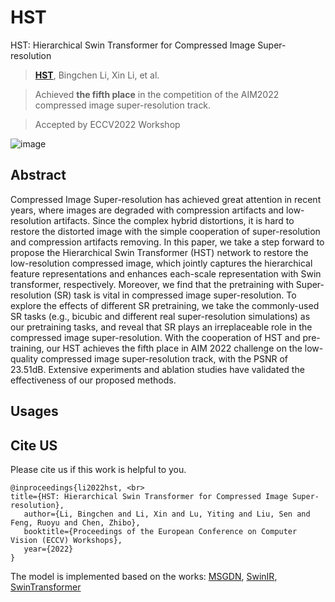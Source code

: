 # HST
HST: Hierarchical Swin Transformer for Compressed Image Super-resolution
> [**HST**](https://arxiv.org/abs/2208.09885), Bingchen Li, Xin Li, et al.    

> Achieved **the fifth place** in the competition of the AIM2022 compressed image super-resolution track.

> Accepted by ECCV2022 Workshop 

![image](https://github.com/lixinustc/HST-Hierarchical-Swin-Transformer-for-Compressed-Image-Super-resolution/blob/main/figs/HST.png)

## Abstract 
Compressed Image Super-resolution has achieved great attention in recent years, where images are degraded with compression artifacts and low-resolution artifacts. Since the complex hybrid distortions,
it is hard to restore the distorted image with the simple cooperation
of super-resolution and compression artifacts removing. In this paper,
we take a step forward to propose the Hierarchical Swin Transformer
(HST) network to restore the low-resolution compressed image, which
jointly captures the hierarchical feature representations and enhances
each-scale representation with Swin transformer, respectively. Moreover,
we find that the pretraining with Super-resolution (SR) task is vital
in compressed image super-resolution. To explore the effects of different SR pretraining, we take the commonly-used SR tasks (e.g., bicubic
and different real super-resolution simulations) as our pretraining tasks,
and reveal that SR plays an irreplaceable role in the compressed image super-resolution. With the cooperation of HST and pre-training, our
HST achieves the fifth place in AIM 2022 challenge on the low-quality
compressed image super-resolution track, with the PSNR of 23.51dB. Extensive experiments and ablation studies have validated the effectiveness
of our proposed methods.

## Usages



## Cite US
Please cite us if this work is helpful to you.
```
@inproceedings{li2022hst, <br>
title={HST: Hierarchical Swin Transformer for Compressed Image Super-resolution}, 
   author={Li, Bingchen and Li, Xin and Lu, Yiting and Liu, Sen and Feng, Ruoyu and Chen, Zhibo}, 
   booktitle={Proceedings of the European Conference on Computer Vision (ECCV) Workshops}, 
   year={2022} 
}
```

The model is implemented based on the works: 
[MSGDN](https://openaccess.thecvf.com/content_CVPRW_2020/papers/w7/Li_Multi-Scale_Grouped_Dense_Network_for_VVC_Intra_Coding_CVPRW_2020_paper.pdf), [SwinIR](https://github.com/JingyunLiang/SwinIR), [SwinTransformer](https://arxiv.org/abs/2103.14030)
